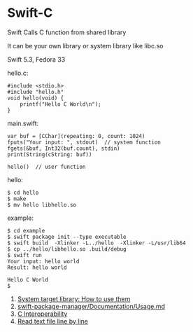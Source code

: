 # Swift-C
Swift Calls C function from shared library

It can be your own library or system library like libc.so

Swift 5.3, Fedora 33

hello.c:
```
#include <stdio.h>
#include "hello.h"
void hello(void) {
    printf("Hello C World\n");
}
```
main.swift:
```
var buf = [CChar](repeating: 0, count: 1024)
fputs("Your input: ", stdout)  // system function
fgets(&buf, Int32(buf.count), stdin)
print(String(cString: buf))

hello()  // user function
```
hello:
```
$ cd hello
$ make
$ mv hello libhello.so
```
example:
```
$ cd example
$ swift package init --type executable
$ swift build  -Xlinker -L../hello  -Xlinker -L/usr/lib64
$ cp ../hello/libhello.so .build/debug
$ swift run
Your input: hello world
Result: hello world

Hello C World
$
```

1. [System target library: How to use them](https://forums.swift.org/t/system-target-library-how-to-use-them/18196/2)
2. [swift-package-manager/Documentation/Usage.md](https://github.com/apple/swift-package-manager/blob/263171977ebcd47f4aaca1202cff5a96c5158a64/Documentation/Usage.md#import-system-libraries)
3. [C Interoperability](https://developer.apple.com/documentation/swift/swift_standard_library/c_interoperability)
4. [Read text file line by line](https://forums.swift.org/t/read-text-file-line-by-line/28852/6)
